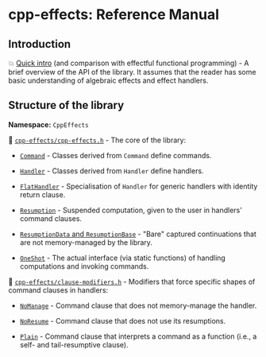 # cpp-effects: Reference Manual

## Introduction

:boom: [Quick intro](quick-intro.md) (and comparison with effectful functional programming) - A brief overview of the API of the library. It assumes that the reader has some basic understanding of algebraic effects and effect handlers.

## Structure of the library

**Namespace:** `CppEffects`

:memo: [`cpp-effects/cpp-effects.h`](refman-cpp-effects.md) - The core of the library:

- [`Command`](refman-cpp-effects.md#class-command) - Classes derived from `Command` define commands.

- [`Handler`](refman-cpp-effects.md#class-handler) - Classes derived from `Handler` define handlers.

- [`FlatHandler`](refman-cpp-effects.md#class-flathandler) - Specialisation of `Handler` for generic handlers with identity return clause.

- [`Resumption`](refman-cpp-effects.md#class-resumption) - Suspended computation, given to the user in handlers' command clauses.

- [`ResumptionData` and `ResumptionBase`](refman-cpp-effects.md#classes-resumptiondata-and-resumptionbase) - "Bare" captured continuations that are not memory-managed by the library.

- [`OneShot`](refman-cpp-effects.md#class-oneshot) - The actual interface (via static functions) of handling computations and invoking commands.

:memo: [`cpp-effects/clause-modifiers.h`](refman-clause-modifiers.md) - Modifiers that force specific shapes of command clauses in handlers:

- [`NoManage`](refman-clause-modifiers.md#nomanage-modifier) - Command clause that does not memory-manage the handler.

- [`NoResume`](refman-clause-modifiers.md#noresume-modifier) - Command clause that does not use its resumptions.

- [`Plain`](refman-clause-modifiers.md#plain-modifier) - Command clause that interprets a command as a function (i.e., a self- and tail-resumptive clause).
